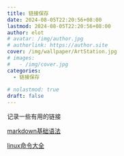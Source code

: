 ```yaml
---
title: 链接保存
date: 2024-08-05T22:20:56+08:00
lastmod: 2024-08-05T22:20:56+08:00
author: elot
# avatar: /img/author.jpg
# authorlink: https://author.site
cover: /img/wallpaper/ArtStation.jpg
# images:
#   - /img/cover.jpg
categories:
  - 链接保存
  
# nolastmod: true
draft: false
---
```


记录一些有用的链接


<!--more-->

[markdown基础语法](https://support.typora.io/zh/Markdown-Reference)

[linux命令大全](https://www.linuxcool.com/?mark_id=999_reallog_mark_ad%3A999%7CWeiboADNatural)
